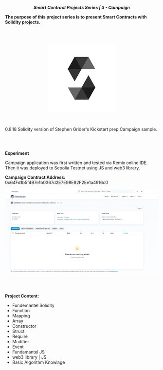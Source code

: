 **_<center>Smart Contract Projects Series | 3 - Campaign </center>_**

**The purpose of this project series is to present Smart Contracts with Solidity projects.**

<br>

<br>

<p align="center">
  <img width="" src="./img/solidity.png">
  <br>
</p>

<br>

0.8.18 Solidity version of Stephen Grider's Kickstart prep Campaign sample.

<br>

<br>

**Experiment**

Campaign application was first written and tested via Remix online IDE. Then it was deployed to Sepolia Testnet using JS and web3 library.

**Campaign Contract Address:** 0x64Fd1b5f4B7e1b0367d2E7E98E82F2Ee1a4916c0

<p align="center">
  <img width="" src="./img/transaction.png">
  <br>
</p>

<br>

**Project Content:**

- Fundemantel Solidity
- Function
- Mapping
- Array
- Constructor
- Struct
- Require
- Modifier
- Event
- Fundamantel JS
- web3 library | JS
- Basic Algorithm Knowlage
